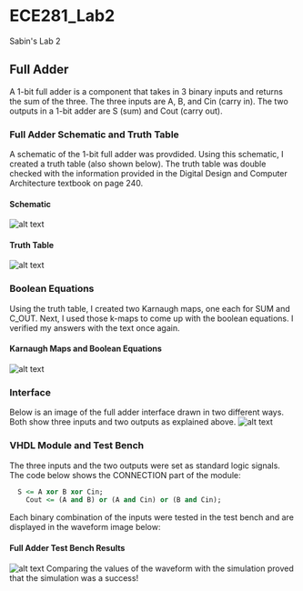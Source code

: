 ECE281_Lab2
===========

Sabin's Lab 2

## Full Adder
A 1-bit full adder is a component that takes in 3 binary inputs and returns the sum of the three.  The three inputs are A, B, and Cin (carry in).  The two outputs in a 1-bit adder are S (sum) and Cout (carry out).

### Full Adder Schematic and Truth Table
A schematic of the 1-bit full adder was provdided.  Using this schematic, I created a truth table (also shown below).  The truth table was double checked with the information provided in the Digital Design and Computer Architecture textbook on page 240.

#### Schematic
![alt text](https://raw2.github.com/sabinpark/ECE281_Lab2/master/full_adder_schematic.png "Full Adder Schematic")
#### Truth Table
![alt text](https://raw2.github.com/sabinpark/ECE281_Lab2/master/1_bit_adder_truth_table.PNG "Full Adder Truth Table")

### Boolean Equations
Using the truth table, I created two Karnaugh maps, one each for SUM and C_OUT.  Next, I used those k-maps to come up with the boolean equations.  I verified my answers with the text once again.

#### Karnaugh Maps and Boolean Equations
![alt text](https://raw2.github.com/sabinpark/ECE281_Lab2/master/full_adder_kmaps_equations.PNG "K-Maps and Boolean Equations")

### Interface
Below is an image of the full adder interface drawn in two different ways.  Both show three inputs and two outputs as explained above.
![alt text](https://raw2.github.com/sabinpark/ECE281_Lab2/master/full_adder_interfaces.png "Full Adder Interface")

### VHDL Module and Test Bench
The three inputs and the two outputs were set as standard logic signals.  The code below shows the CONNECTION part of the module:
```vhdl
  S <= A xor B xor Cin;
	Cout <= (A and B) or (A and Cin) or (B and Cin);
```
Each binary combination of the inputs were tested in the test bench and are displayed in the waveform image below:
#### Full Adder Test Bench Results
![alt text](https://raw2.github.com/sabinpark/ECE281_Lab2/master/full_adder_waveform.PNG "Full Adder Waveform")
Comparing the values of the waveform with the simulation proved that the simulation was a success!
